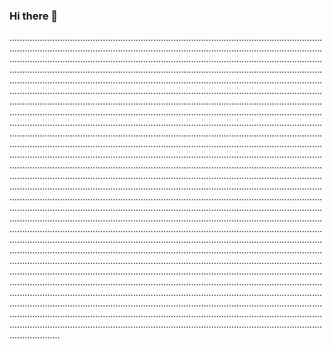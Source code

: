 ### Hi there 👋

....................................................................................................................................................................................................................................................................................................................................................................................................................................................................................................................................................................................................................................................................................................................................................................................................................................................................................................................................................................................................................................................................................................................................................................................................................................................................................................................................................................................................................................................................................................................................................................................................................................................................................................................................................................................................................................................................................................................................................................................................................................................................................................................................................................................................................................................................................................................................................................................................................................................................................................................................................................................................................................................................................................................................................................................................................................................................................................................................................................................................................................................................................................................................................................................................................................................................................................................................................................................................................................................................................................................................................................................................................................